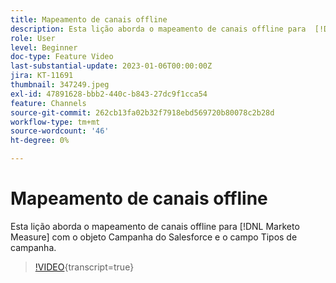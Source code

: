 ```yaml
---
title: Mapeamento de canais offline
description: Esta lição aborda o mapeamento de canais offline para  [!DNL Marketo Measure]  com o objeto Campanha do Salesforce e o campo Tipos de campanha.
role: User
level: Beginner
doc-type: Feature Video
last-substantial-update: 2023-01-06T00:00:00Z
jira: KT-11691
thumbnail: 347249.jpeg
exl-id: 47891628-bbb2-440c-b843-27dc9f1cca54
feature: Channels
source-git-commit: 262cb13fa02b32f7918ebd569720b80078c2b28d
workflow-type: tm+mt
source-wordcount: '46'
ht-degree: 0%

---
```


# Mapeamento de canais offline

Esta lição aborda o mapeamento de canais offline para [!DNL Marketo Measure] com o objeto Campanha do Salesforce e o campo Tipos de campanha.

>[!VIDEO](https://video.tv.adobe.com/v/347249/?learn=on){transcript=true}
